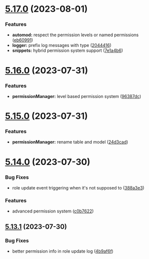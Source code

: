 # [5.17.0](https://github.com/onesoft-sudo/sudobot/compare/v5.16.0...v5.17.0) (2023-08-01)


### Features

* **automod:** respect the permission levels or named permissions ([eb60991](https://github.com/onesoft-sudo/sudobot/commit/eb60991936b451847672d6f0bc9c93a3f3a9c35b))
* **logger:** prefix log messages with type ([2044416](https://github.com/onesoft-sudo/sudobot/commit/204441623f616ca2e1b44e7d78e676b28f6c11f6))
* **snippets:** hybrid permission system support ([7e1a4b6](https://github.com/onesoft-sudo/sudobot/commit/7e1a4b6fa5f4c1c8403c4c33defdc2444eaae696))



# [5.16.0](https://github.com/onesoft-sudo/sudobot/compare/v5.15.0...v5.16.0) (2023-07-31)


### Features

* **permissionManager:** level based permission system ([96387dc](https://github.com/onesoft-sudo/sudobot/commit/96387dc2aa985bc1c9a0980b55e9b17458553029))



# [5.15.0](https://github.com/onesoft-sudo/sudobot/compare/v5.14.0...v5.15.0) (2023-07-31)


### Features

* **permissionManager:** rename table and model ([24d3cad](https://github.com/onesoft-sudo/sudobot/commit/24d3cadde5a754260f2361211c415067e6b020e8))



# [5.14.0](https://github.com/onesoft-sudo/sudobot/compare/v5.13.1...v5.14.0) (2023-07-30)


### Bug Fixes

* role update event triggering when it's not supposed to ([388a3e3](https://github.com/onesoft-sudo/sudobot/commit/388a3e325a9901829b779fab031753d86560cf0a))


### Features

* advanced permission system ([c0b7622](https://github.com/onesoft-sudo/sudobot/commit/c0b7622ca4edb3bff134a502b412b0403ccd275e))



## [5.13.1](https://github.com/onesoft-sudo/sudobot/compare/v5.13.0...v5.13.1) (2023-07-30)


### Bug Fixes

* better permission info in role update log ([4b9af6f](https://github.com/onesoft-sudo/sudobot/commit/4b9af6fd03cc43721ded93fcdb480c03856f023f))



